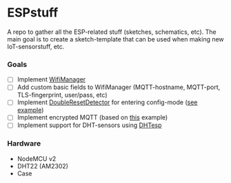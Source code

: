 # ESPstuff
A repo to gather all the ESP-related stuff (sketches, schematics, etc).
The main goal is to create a sketch-template that can be used when making new IoT-sensorstuff, etc.

### Goals
- [ ] Implement [WifiManager](https://github.com/tzapu/WiFiManager)
- [ ] Add custom basic fields to WifiManager (MQTT-hostname, MQTT-port, TLS-fingerprint, user/pass, etc)
- [ ] Implement [DoubleResetDetector](https://github.com/datacute/DoubleResetDetector) for entering config-mode ([see example](https://github.com/kentaylor/WiFiManager/tree/master/examples/ConfigOnDoubleReset))
- [ ] Implement encrypted MQTT (based on [this](https://github.com/adafruit/Adafruit_MQTT_Library/blob/master/examples/adafruitio_secure_esp8266/adafruitio_secure_esp8266.ino) example)
- [ ] Implement support for DHT-sensors using [DHTesp](https://github.com/beegee-tokyo/DHTesp)

### Hardware
* NodeMCU v2
* DHT22 (AM2302)
* Case
